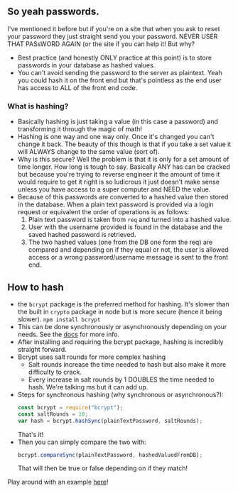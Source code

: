## So yeah passwords.

I've mentioned it before but if you're on a site that when you ask to reset your password they just straight send you your password. NEVER USER THAT PASsWORD AGAIN (or the site if you can help it! But why?

- Best practice (and honestly ONLY practice at this point) is to store passwords in your database as hashed values.
- You can't avoid sending the password to the server as plaintext. Yeah you could hash it on the front end but that's pointless as the end user has access to ALL of the front end code.

### What is hashing?

- Basically hashing is just taking a value (in this case a password) and transforming it through the magic of math!
- Hashing is one way and one way only. Once it's changed you can't change it back. The beauty of this though is that if you take a set value it will ALWAYS change to the same value (sort of).
- Why is this secure? Well the problem is that it is only for a set amount of time longer. How long is tough to say. Basically ANY has can be cracked but because you're trying to reverse engineer it the amount of time it would require to get it right is so ludicrous it just doesn't make sense unless you have access to a super computer and NEED the value.
- Because of this passwords are converted to a hashed value then stored in the database. When a plain text password is provided via a login request or equivalent the order of operations is as follows:
  1. Plain text password is taken from `req` and turned into a hashed value.
  2. User with the username provided is found in the database and the saved hashed password is retrieved.
  3. The two hashed values (one from the DB one form the req) are compared and depending on if they equal or not, the user is allowed access or a wrong password/username message is sent to the front end.

## How to hash

- the `bcrypt` package is the preferred method for hashing. It's slower than the built in `crypto` package in node but is more secure (hence it being slower). `npm install bcrypt`
- This can be done synchronously or asynchronously depending on your needs. See the [docs](https://www.npmjs.com/package/bcrypt) for more info.
- After installing and requiring the bcrypt package, hashing is incredibly straight forward.
- Bcrypt uses salt rounds for more complex hashing
  - Salt rounds increase the time needed to hash but also make it more difficulty to crack.
  - Every increase in salt rounds by 1 DOUBLES the time needed to hash. We're talking ms but it can add up.
- Steps for synchronous hashing (why synchronous or asynchronous?):
  ```javascript
  const bcrypt = require("bcrypt");
  const saltRounds = 10;
  var hash = bcrypt.hashSync(plainTextPassword, saltRounds);
  ```
  That's it!
- Then you can simply compare the two with:
  ```javascript
  bcrypt.compareSync(plainTextPassword, hashedValuedFromDB);
  ```
  That will then be true or false depending on if they match!

Play around with an example [here](https://bcrypt-generator.com/)!
